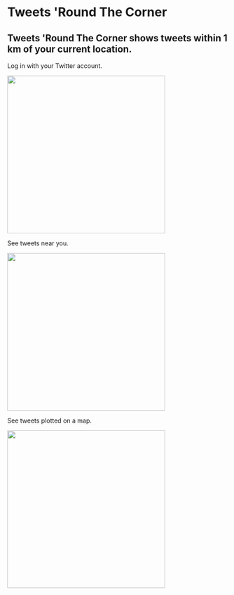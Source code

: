 # Tweets 'Round The Corner

## Tweets 'Round The Corner shows tweets within 1 km of your current location.

Log in with your Twitter account.

<img src="https://github.com/ohhelloserena/nwhacks2018/blob/master/image/Screenshot_20180114-122336(1).png" width="360">

See tweets near you.

<img src="https://github.com/ohhelloserena/nwhacks2018/blob/master/image/Screenshot_20180114-122601.png" width="360">

See tweets plotted on a map.

<img src="https://github.com/ohhelloserena/nwhacks2018/blob/master/image/Screenshot_20180114-122745.png" width="360">
